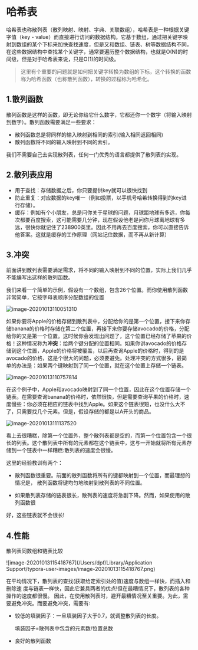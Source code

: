 # 哈希表

哈希表也称散列表（散列映射、映射、字典、关联数组），哈希表是一种根据关键字值（key - value）而直接进行访问的数据结构。它基于数组，通过把关键字映射到数组的某个下标来加快查找速度，但是又和数组、链表、树等数据结构不同，在这些数据结构中查找某个关键字，通常要遍历整个数据结构，也就是O(N)的时间级，但是对于哈希表来说，只是O(1)的时间级。



> 这里有个重要的问题就是如何把关键字转换为数组的下标，这个转换的函数称为哈希函数（也称散列函数），转换的过程称为哈希化。

## 1.散列函数

散列函数是这样的函数，即无论你给它什么数字，它都还你一个数字（将输入映射到数字）。散列函数需要满足一些要求：

- 散列函数总是将同样的输入映射到相同的索引(输入相同返回相同)
- 散列函数将不同的输入映射到不同的索引。

我们不需要自己去实现散列表，任何一门优秀的语言都提供了散列表的实现。



## 2.散列表应用

- 用于查找：存储数据之后，你只要提供key就可以很快找到
- 防止重复：对应数据的key唯一（例如投票，以手机号哈希转换得到的key进行存储）。
- 缓存：例如有个小朋友，总是问你关于星球的问题，月球距地球有多远，你每次都要百度搜索，这可能需要几分钟，现在假设他老是问你月球离地球有多远，很快你就记住了238900英里。因此不用再去百度搜索，你可以直接告诉他答案。这就是缓存的工作原理（网站记住数据，而不再从新计算）



## 3.冲突

前面讲到散列表需要满足需求，将不同的输入映射到不同的位置，实际上我们几乎不能编写出这样的散列函数。

我们来看一个简单的示例，假设有一个数组，包含26个位置。而你使用散列函数非常简单，它按字母表顺序分配数组的位置

![image-20201013110051310](https://cdn.jsdelivr.net/gh/xiaoxiaoshou/staticResouce/img/image-20201013110051310.png)

如果你要将Apple的价格存储到散列表中，分配给你的是第一个位置，接下来你存储banana的价格时存储在第二个位置，再接下来你要存储avocado的价格，分配给你的又是第一个位置。这时候你会发现出问题了，这个位置已经存储了苹果的价格！这种情况称为**冲突**：给两个键分配的位置相同。如果你讲avocado的价格存储到这个位置，Apple的价格将被覆盖，以后再查询Apple的价格时，得到的是avocado的价格，这是个很大的问题，必须要避免。处理冲突的方式很多，最简单的办法是：如果两个键映射到了同一个位置，就在这个位置上存储一个链表。

![image-20201013110757814](https://cdn.jsdelivr.net/gh/xiaoxiaoshou/staticResouce/img/image-20201013110757814.png)

在这个例子中，Apple和avocado映射到了同一个位置，因此在这个位置存储一个链表。在需要查询banana的价格时，依然很快，但是需要查询苹果的价格时，速度慢些：你必须在相应的链表中找到Apple。如果这个链表很短，也没什么大不了，只需要找几个元素。但是，假设存储的都是以A开头的商品。

![image-20201013111137520](https://cdn.jsdelivr.net/gh/xiaoxiaoshou/staticResouce/img/image-20201013111137520.png)

看上去很糟糕，除第一个位置外，整个散列表都是空的，而第一个位置包含一个很长的列表。这个散列表中所有的元素都在这个链表中，这与一开始就将所有元素存储到一个链表中一样糟糕:散列表的速度会很慢。

这里的经验教训有两个：

- 散列函数很重要。前面的散列函数将所有的键都映射到一个位置，而最理想的情况是， 散列函数将键均匀地映射到散列表的不同位置。

- 如果散列表存储的链表很长，散列表的速度将急剧下降。然而，如果使用的散列函数很

好，这些链表就不会很长!



## 4.性能

散列表同数组和链表比较

![image-20201013115418767](/Users/dpf/Library/Application Support/typora-user-images/image-20201013115418767.png)

在平均情况下，散列表的查找(获取给定索引处的值)速度与数组一样快，而插入和删除速 度与链表一样快，因此它兼具两者的优点!但在最糟情况下，散列表的各种操作的速度都很慢。 因此，在使用散列表时，避开最糟情况至关重要。为此，需要避免冲突。而要避免冲突，需要有:

- 较低的填装因子：一旦填装因子大于0.7，就调整散列表的长度。

  填装因子=散列表中包含的元素数/位置总数

-  良好的散列函数